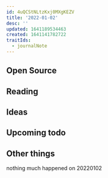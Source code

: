 ```yaml
---
id: 4uQCStNLtzKxj0MXgKEZV
title: '2022-01-02'
desc: ''
updated: 1641189534463
created: 1641141782722
traitIds:
  - journalNote
---
```



## Open Source

## Reading

## Ideas

## Upcoming todo

## Other things

nothing much happened on 20220102